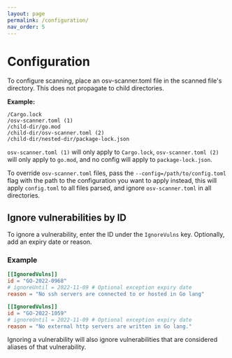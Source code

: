 ```yaml
---
layout: page
permalink: /configuration/
nav_order: 5
---
```


# Configuration

To configure scanning, place an osv-scanner.toml file in the scanned file's directory. This does not propagate to child directories.

**Example:**

```
/Cargo.lock
/osv-scanner.toml (1)
/child-dir/go.mod
/child-dir/osv-scanner.toml (2)
/child-dir/nested-dir/package-lock.json
```

`osv-scanner.toml (1)` will only apply to `Cargo.lock`, `osv-scanner.toml (2)` will only apply to `go.mod`, and no config will apply to `package-lock.json`.

To override `osv-scanner.toml` files, pass the `--config=/path/to/config.toml` flag with the path to the configuration you want to apply instead, this will apply `config.toml` to all files parsed, and ignore `osv-scanner.toml` in all directories.

## Ignore vulnerabilities by ID

To ignore a vulnerability, enter the ID under the `IgnoreVulns` key. Optionally, add an expiry date or reason.

### Example

```toml
[[IgnoredVulns]]
id = "GO-2022-0968"
# ignoreUntil = 2022-11-09 # Optional exception expiry date
reason = "No ssh servers are connected to or hosted in Go lang"

[[IgnoredVulns]]
id = "GO-2022-1059"
# ignoreUntil = 2022-11-09 # Optional exception expiry date
reason = "No external http servers are written in Go lang."
```

Ignoring a vulnerability will also ignore vulnerabilities that are considered aliases of that vulnerability.
